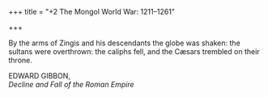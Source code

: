 +++
title = "+2 The Mongol World War: 1211–1261"

+++





 By the arms of Zingis and his descendants the globe was shaken: the sultans were overthrown: the caliphs fell, and the Cæsars trembled on their throne.  


EDWARD GIBBON,  
*Decline and Fall of the Roman Empire*





 




